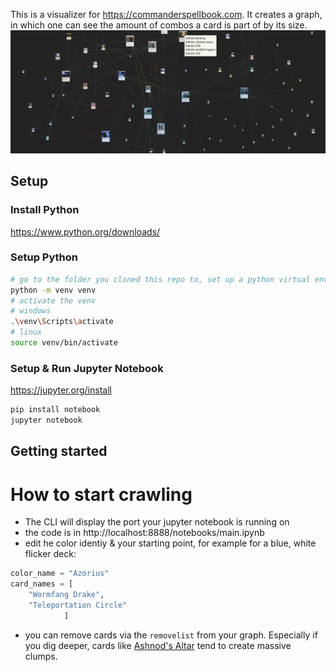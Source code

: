 This is a visualizer for https://commanderspellbook.com. It creates a graph, in which one can see the amount of combos a card is part of by its size.  
![example of what the output looks like](./img/example.png)
## Setup
### Install Python
https://www.python.org/downloads/

### Setup Python
```bash
# go to the folder you cloned this repo to, set up a python virtual environment
python -m venv venv
# activate the venv
# windows
.\venv\Scripts\activate
# linux
source venv/bin/activate
```


### Setup & Run Jupyter Notebook

https://jupyter.org/install

```bash
pip install notebook
jupyter notebook
```
## Getting started
# How to start crawling

- The CLI will display the port your jupyter notebook is running on
- the code is in http://localhost:8888/notebooks/main.ipynb
- edit he color identiy & your starting point, for example for a blue, white flicker deck:
```py
color_name = "Azorius"
card_names = [
    "Wormfang Drake",
    "Teleportation Circle"
            ]
```
- you can remove cards via the `removelist` from your graph. Especially if you dig deeper, cards like [Ashnod's Altar](https://scryfall.com/card/ema/218/ashnods-altar) tend to create massive clumps.